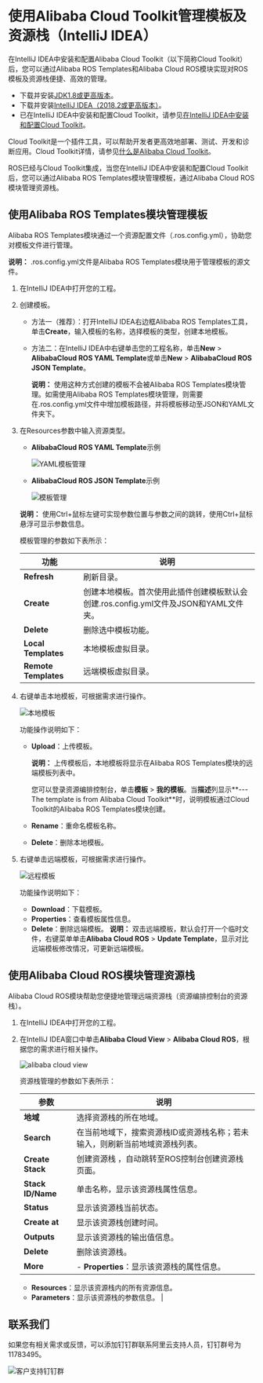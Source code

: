 # 使用Alibaba Cloud Toolkit管理模板及资源栈（IntelliJ IDEA）

在IntelliJ IDEA中安装和配置Alibaba Cloud Toolkit（以下简称Cloud Toolkit）后，您可以通过Alibaba ROS Templates和Alibaba Cloud ROS模块实现对ROS模板及资源栈便捷、高效的管理。

-   下载并安装[JDK1.8或更高版本](https://www.oracle.com/technetwork/java/javase/downloads/index.html)。
-   下载并安装[IntelliJ IDEA（2018.2或更高版本）](https://www.jetbrains.com/idea/download)。
-   已在IntelliJ IDEA中安装和配置Cloud Toolkit，请参见[在IntelliJ IDEA中安装和配置Cloud Toolkit]()。

Cloud Toolkit是一个插件工具，可以帮助开发者更高效地部署、测试、开发和诊断应用。Cloud Toolkit详情，请参见[什么是Alibaba Cloud Toolkit]()。

ROS已经与Cloud Toolkit集成，当您在IntelliJ IDEA中安装和配置Cloud Toolkit后，您可以通过Alibaba ROS Templates模块管理模板，通过Alibaba Cloud ROS模块管理资源栈。

## 使用Alibaba ROS Templates模块管理模板

Alibaba ROS Templates模块通过一个资源配置文件（.ros.config.yml），协助您对模板文件进行管理。

**说明：** .ros.config.yml文件是Alibaba ROS Templates模块用于管理模板的源文件。

1.  在IntelliJ IDEA中打开您的工程。

2.  创建模板。

    -   方法一（推荐）：打开IntelliJ IDEA右边框Alibaba ROS Templates工具，单击**Create**，输入模板的名称，选择模板的类型，创建本地模板。
    -   方法二：在IntelliJ IDEA中右键单击您的工程名称，单击**New** \> **AlibabaCloud ROS YAML Template**或单击**New** \> **AlibabaCloud ROS JSON Template**。

        **说明：** 使用这种方式创建的模板不会被Alibaba ROS Templates模块管理。如需使用Alibaba ROS Templates模块管理，则需要在.ros.config.yml文件中增加模板路径，并将模板移动至JSON和YAML文件夹下。

3.  在Resources参数中输入资源类型。

    -   **AlibabaCloud ROS YAML Template**示例

        ![YAML模板管理](https://static-aliyun-doc.oss-accelerate.aliyuncs.com/assets/img/zh-CN/7390919951/p128552.gif)

    -   **AlibabaCloud ROS JSON Template**示例

        ![模板管理](https://static-aliyun-doc.oss-accelerate.aliyuncs.com/assets/img/zh-CN/8390919951/p128544.gif)

    **说明：** 使用Ctrl+鼠标左键可实现参数位置与参数之间的跳转，使用Ctrl+鼠标悬浮可显示参数信息。

    模板管理的参数如下表所示：

    |功能|说明|
    |--|--|
    |**Refresh**|刷新目录。|
    |**Create**|创建本地模板。首次使用此插件创建模板默认会创建.ros.config.yml文件及JSON和YAML文件夹。|
    |**Delete**|删除选中模板功能。|
    |**Local Templates**|本地模板虚拟目录。|
    |**Remote Templates**|远端模板虚拟目录。|

4.  右键单击本地模板，可根据需求进行操作。

    ![本地模板](https://static-aliyun-doc.oss-accelerate.aliyuncs.com/assets/img/zh-CN/8390919951/p128405.png)

    功能操作说明如下：

    -   **Upload**：上传模板。

        **说明：** 上传模板后，本地模板将显示在Alibaba ROS Templates模块的远端模板列表中。

        您可以登录资源编排控制台，单击**模板** \> **我的模板**。当**描述**列显示**--- The template is from Alibaba Cloud Toolkit**时，说明模板通过Cloud Toolkit的Alibaba ROS Templates模块创建。

    -   **Rename**：重命名模板名称。
    -   **Delete**：删除本地模板。
5.  右键单击远端模板，可根据需求进行操作。

    ![远程模板](https://static-aliyun-doc.oss-accelerate.aliyuncs.com/assets/img/zh-CN/8390919951/p128410.png)

    功能操作说明如下：

    -   **Download**：下载模板。
    -   **Properties**：查看模板属性信息。
    -   **Delete**：删除远端模板。
    **说明：** 双击远端模板，默认会打开一个临时文件，右键菜单单击**Alibaba Cloud ROS** \> **Update Template**，显示对比远端模板修改情况，可更新远端模板。


## 使用Alibaba Cloud ROS模块管理资源栈

Alibaba Cloud ROS模块帮助您便捷地管理远端资源栈（资源编排控制台的资源栈）。

1.  在IntelliJ IDEA中打开您的工程。

2.  在IntelliJ IDEA窗口中单击**Alibaba Cloud View** \> **Alibaba Cloud ROS**，根据您的需求进行相关操作。

    ![alibaba cloud view](https://static-aliyun-doc.oss-accelerate.aliyuncs.com/assets/img/zh-CN/8390919951/p128381.png)

    资源栈管理的参数如下表所示：

    |参数|说明|
    |--|--|
    |**地域**|选择资源栈的所在地域。|
    |**Search**|在当前地域下，搜索资源栈ID或资源栈名称；若未输入，则刷新当前地域资源栈列表。|
    |**Create Stack**|创建资源栈 ，自动跳转至ROS控制台创建资源栈页面。|
    |**Stack ID/Name**|单击名称，显示该资源栈属性信息。|
    |**Status**|显示该资源栈当前状态。|
    |**Create at**|显示该资源栈创建时间。|
    |**Outputs**|显示该资源栈的输出值信息。|
    |**Delete**|删除该资源栈。|
    |**More**|    -   **Properties**：显示该资源栈的属性信息。
    -   **Resources**：显示该资源栈内的所有资源信息。
    -   **Parameters**：显示该资源栈的参数信息。 |


## 联系我们

如果您有相关需求或反馈，可以添加钉钉群联系阿里云支持人员，钉钉群号为11783495。

![客户支持钉钉群](https://static-aliyun-doc.oss-accelerate.aliyuncs.com/assets/img/zh-CN/2864389061/p209388.png)

